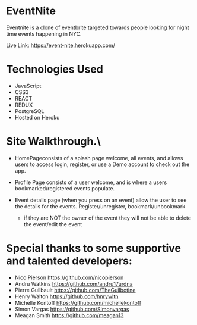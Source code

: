 # EventNite


Eventnite is a clone of eventbrite targeted towards people looking for night time events happening in NYC. 

Live Link: https://event-nite.herokuapp.com/

# Technologies Used

* JavaScript
* CSS3
* REACT
* REDUX
* PostgreSQL
* Hosted on Heroku


# Site Walkthrough.\

* HomePageconsists of a splash page welcome, all events, and allows users to access login, register, or use a Demo account to check out the app.

* Profile Page consists of a user welcome, and is where a users bookmarked/registered events populate.


* Event details page (when you press on an event) allow the user to see the details for the events. Register/unregister, bookmark/unbookmark
  * if they are NOT the owner of the event they will not be able to delete the event/edit the event

# Special thanks to some supportive and talented developers:
* Nico Pierson https://github.com/nicopierson
* Andru Watkins https://github.com/andru17urdna
* Pierre Guilbault https://github.com/TheGuilbotine
* Henry Walton https://github.com/hnrywltn
* Michelle Kontoff https://github.com/michellekontoff
* Simon Vargas https://github.com/Simonvargas
* Meagan Smith https://github.com/meagan13
